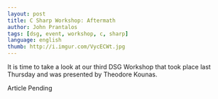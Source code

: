 ```yaml
---
layout: post
title: C Sharp Workshop: Aftermath
author: John Prantalos
tags: [dsg, event, workshop, c, sharp]
language: english
thumb: http://i.imgur.com/VycECWt.jpg
---
```

It is time to take a look at our third DSG Workshop that took place last
Thursday and was presented by Theodore Kounas.

Article Pending
